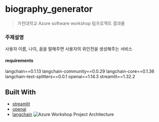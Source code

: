 # biography_generator

> 가천대학교 Azure software workshop 팀프로젝트 결과물

### 주제설명
사용자 이름, 나이, 꿈을 말해주면 사용자의 위인전을 생성해주는 서비스

#### requirements
langchain==0.1.13
langchain-community==0.0.29
langchain-core==0.1.36
langchain-text-splitters==0.0.1
openai==1.14.3
streamlit==1.32.2

## Built With

* [streamlit](https://streamlit.io)
* [openai](https://openai.com)
* [langchain](https://www.langchain.com)
![Azure Workshop Project Architecture](https://github.com/DoTheZ-Team/biography_generator/assets/51390115/e34eec68-cb45-4cd2-994b-5d2a861cb6c4)
